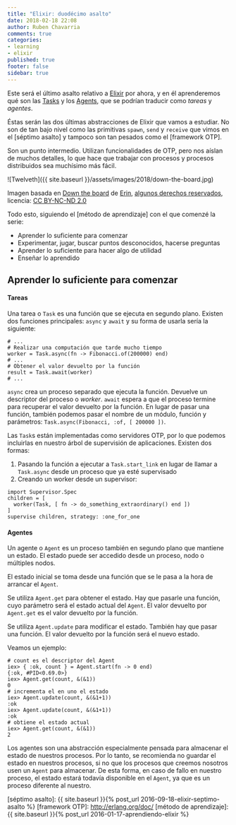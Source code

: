 ```yaml
---
title: "Elixir: duodécimo asalto"
date: 2018-02-18 22:08
author: Ruben Chavarria
comments: true
categories: 
- learning
- elixir
published: true
footer: false
sidebar: true
---
```


Este será el último asalto relativo a [Elixir] por ahora, y en él aprenderemos
qué son las [Tasks] y los [Agents], que se podrían traducir como *tareas* y
*agentes*. 

Éstas serán las dos últimas abstracciones de Elixir que vamos a estudiar. No
son de tan bajo nivel como las primitivas `spawn`, `send` y `receive` que vimos
en el [séptimo asalto] y tampoco son tan pesados como el [framework OTP].

Son un punto intermedio. Utilizan funcionalidades de OTP, pero nos aíslan de
muchos detalles, lo que hace que trabajar con procesos y procesos distribuidos
sea muchísimo más fácil.

![Twelveth]({{ site.baseurl }}/assets/images/2018/down-the-board.jpg)

<div class="image-footer">
    <span>
Imagen basada en <a href="https://flic.kr/p/majY5a">Down the board</a> de <a href="https://www.flickr.com/photos/erinthomaswilson/">Erin</a>, <a href="https://creativecommons.org/licenses/by-nc-nd/2.0/">algunos derechos reservados</a>, licencia: <a href="https://creativecommons.org/licenses/by-nc-nd/2.0/">CC BY-NC-ND 2.0</a>
  </span>
</div>

<!-- more -->

Todo esto, siguiendo el [método de aprendizaje] con el que comenzé la serie:

- Aprender lo suficiente para comenzar
- Experimentar, jugar, buscar puntos desconocidos, hacerse preguntas
- Aprender lo suficiente para hacer algo de utilidad
- Enseñar lo aprendido

## Aprender lo suficiente para comenzar

#### Tareas

Una tarea o `Task` es una función que se ejecuta en segundo plano. Existen dos
funciones principales: `async` y `await` y su forma de usarla sería la
siguiente:

```
# ...
# Realizar una computación que tarde mucho tiempo
worker = Task.async(fn -> Fibonacci.of(200000) end)
# ...
# Obtener el valor devuelto por la función
result = Task.await(worker)
# ...
```

`async` crea un proceso separado que ejecuta la función. Devuelve un descriptor
del proceso o *worker*. `await` espera a que el proceso termine para recuperar
el valor devuelto por la función. En lugar de pasar una función, también
podemos pasar el nombre de un módulo, función y parámetros:
`Task.async(Fibonacci, :of, [ 200000 ])`.

Las `Task`s están implementadas como servidores OTP, por lo que podemos
incluirlas en nuestro árbol de supervisión de aplicaciones. Existen dos formas:

1. Pasando la función a ejecutar a `Task.start_link` en lugar de llamar a
   `Task.async` desde un proceso que ya esté supervisado
2. Creando un worker desde un supervisor:

```
import Supervisor.Spec
children = [
  worker(Task, [ fn -> do_something_extraordinary() end ])
]
supervise children, strategy: :one_for_one
```

#### Agentes

Un agente o `Agent` es un proceso también en segundo plano que mantiene un
estado. El estado puede ser accedido desde un proceso, nodo o múltiples nodos.

El estado inicial se toma desde una función que se le pasa a la hora de
arrancar el `Agent`.

Se utiliza `Agent.get` para obtener el estado. Hay que pasarle una función,
cuyo parámetro será el estado actual del `Agent`. El valor devuelto por
`Agent.get` es el valor devuelto por la función.

Se utiliza `Agent.update` para modificar el estado. También hay que pasar una
función. El valor devuelto por la función será el nuevo estado.

Veamos un ejemplo:

```
# count es el descriptor del Agent
iex> { :ok, count } = Agent.start(fn -> 0 end)
{:ok, #PID<0.69.0>}
iex> Agent.get(count, &(&1))
0            
# incrementa el en uno el estado
iex> Agent.update(count, &(&1+1))
:ok          
iex> Agent.update(count, &(&1+1))
:ok          
# obtiene el estado actual
iex> Agent.get(count, &(&1))
2
```

Los agentes son una abstracción especialmente pensada para almacenar el estado
de nuestros procesos. Por lo tanto, se recomienda no guardar el estado en
nuestros procesos, si no que los procesos que creemos nosotros usen un `Agent`
para almacenar. De esta forma, en caso de fallo en nuestro proceso, el estado
estará todavía disponible en el `Agent`, ya que es un proceso diferente al
nuestro.

[Elixir]: http://elixir-lang.org/
[Tasks]: https://hexdocs.pm/elixir/Task.html
[Agents]: https://hexdocs.pm/elixir/Agent.html
[séptimo asalto]: {{ site.baseurl }}{% post_url 2016-09-18-elixir-septimo-asalto %}
[framework OTP]: http://erlang.org/doc/
[método de aprendizaje]: {{ site.baseurl }}{% post_url 2016-01-17-aprendiendo-elixir %}

